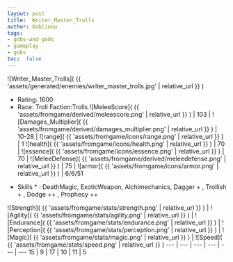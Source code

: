 ```yaml
---
layout: post
title:  Writer_Master_Trolls
author: Goblinou
tags:
- gobs-and-gods
- gameplay
- gobs
toc:  false
---
```


![Writer_Master_Trolls]( {{ 'assets/generated/enemies/writer_master_trolls.jpg' | relative_url }} )
- Rating: 1600
- Race: Troll  Faction:Trolls
![MeleeScore]( {{ 'assets/fromgame/derived/meleescore.png' | relative_url }} ) | 103 | ![Damages_Multiplier]( {{ 'assets/fromgame/derived/damages_multiplier.png' | relative_url }} ) | 10-28 | ![range]( {{ 'assets/fromgame/icons/range.png' | relative_url }} ) | 1
![health]( {{ 'assets/fromgame/icons/health.png' | relative_url }} ) | 70 | ![essence]( {{ 'assets/fromgame/icons/essence.png' | relative_url }} ) | 70 | ![MeleeDefense]( {{ 'assets/fromgame/derived/meleedefense.png' | relative_url }} ) | 75 | ![armor]( {{ 'assets/fromgame/icons/armor.png' | relative_url }} ) | 6/6/51
* Skills * : DeathMagic, ExoticWeapon, Alchimechanics, Dagger + , Trollish + , Dodge ++ , Prophecy ++ 

![Strength]( {{ 'assets/fromgame/stats/strength.png' | relative_url }} ) | ![Agility]( {{ 'assets/fromgame/stats/agility.png' | relative_url }} ) | ![Endurance]( {{ 'assets/fromgame/stats/endurance.png' | relative_url }} ) | ![Perception]( {{ 'assets/fromgame/stats/perception.png' | relative_url }} ) | ![Magic]( {{ 'assets/fromgame/stats/magic.png' | relative_url }} ) | ![Speed]( {{ 'assets/fromgame/stats/speed.png' | relative_url }} )
--- | --- | --- | --- | --- | ---
15 | 9 | 17 | 10 | 11 | 5

